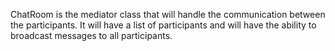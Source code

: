 ﻿ChatRoom is the mediator class that will handle the communication between the participants. 
It will have a list of participants and will have the ability to broadcast messages to all participants.
